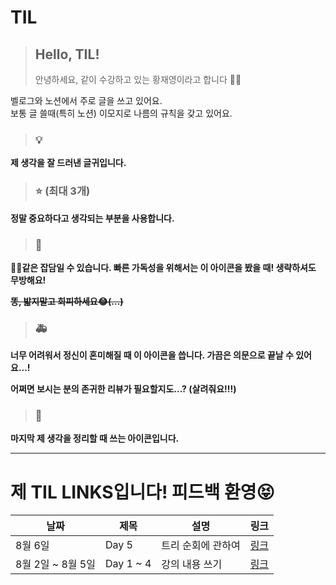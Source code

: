 # TIL

> ## Hello, TIL!
>
> 안녕하세요, 같이 수강하고 있는 황재영이라고 합니다 🖐🏻

벨로그와 노션에서 주로 글을 쓰고 있어요.  
보통 글 쓸때(특히 노션) 이모지로 나름의 규칙을 갖고 있어요.

> ### 💡

**제 생각을 잘 드러낸 글귀입니다.**

> ### ⭐ (최대 3개)

**정말 중요하다고 생각되는 부분을 사용합니다.**

> ### 💬

**🐶💩같은 잡담일 수 있습니다. 빠른 가독성을 위해서는 이 아이콘을 봤을 때! 생략하셔도 무방해요!**

~~**똥, 밟지말고 회피하세요😂(...)**~~

> ### 🚑

**너무 어려워서 정신이 혼미해질 때 이 아이콘을 씁니다. 가끔은 의문으로 끝날 수 있어요...!**

**어쩌면 보시는 분의 존귀한 리뷰가 필요할지도...? (살려줘요!!!)**

> ### 🌈

**마지막 제 생각을 정리할 때 쓰는 아이콘입니다.**

---

# 제 TIL LINKS입니다! 피드백 환영😝

| 날짜              | 제목      | 설명               | 링크                                                                      |
| ----------------- | --------- | ------------------ | ------------------------------------------------------------------------- |
| 8월 6일           | Day 5     | 트리 순회에 관하여 | [링크](https://www.notion.so/05e2f8c858d8474383f3e0007a0377e1)            |
| 8월 2일 ~ 8월 5일 | Day 1 ~ 4 | 강의 내용 쓰기     | [링크](https://www.notion.so/JavaScript-6edd8e666f834ca5b4f3fb7a03251242) |
